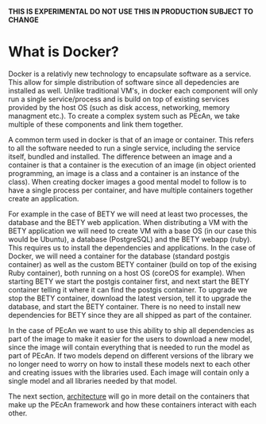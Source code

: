 **THIS IS EXPERIMENTAL DO NOT USE THIS IN PRODUCTION SUBJECT TO CHANGE**

# What is Docker?

Docker is a relativly new technology to encapsulate software as a service. This allow for simple distribution of software since all depedencies are installed as well. Unlike traditional VM's, in docker each component will only run a single service/process and is build on top of existing services provided by the host OS (such as disk access, networking, memory managment etc.). To create a complex system such as PEcAn, we take multiple of these components and link them together.

A common term used in docker is that of an image or container. This refers to all the software needed to run a single service, including the service itself, bundled and installed. The difference between an image and a container is that a container is the execution of an image  (in object oriented programming, an image is a class and a container is an instance of the class). When creating docker images a good mental model to follow is to have a single process per container, and have multiple containers together create an application.

For example in the case of BETY we will need at least two processes, the database and the BETY web application. When distributing a VM with the BETY application we will need to create VM with a base OS (in our case this would be Ubuntu), a database (PostgreSQL) and the BETY webapp (ruby). This requires us to install the dependencies and applications. In the case of Docker, we will need a container for the database (standard postgis container) as well as the custom BETY container (build on top of the exising Ruby container), both running on a host OS (coreOS for example). When starting BETY we start the postgis container first, and next start the BETY container telling it where it can find the postgis container. To upgrade we stop the BETY container, download the latest version, tell it to upgrade the database, and start the BETY container. There is no need to install new dependencies for BETY since they are all shipped as part of the container.

In the case of PEcAn we want to use this ability to ship all dependencies as part of the image to make it easier for the users to download a new model, since the image will contain everything that is needed to run the model as part of PEcAn. If two models depend on different versions of the library we no longer need to worry on how to install these models next to each other and creating issues with the libraries used. Each image will contain only a single model and all libraries needed by that model.

The next section, [architecture](architecture.md) will go in more detail on the containers that make up the PEcAn framework and how these containers interact with each other.

